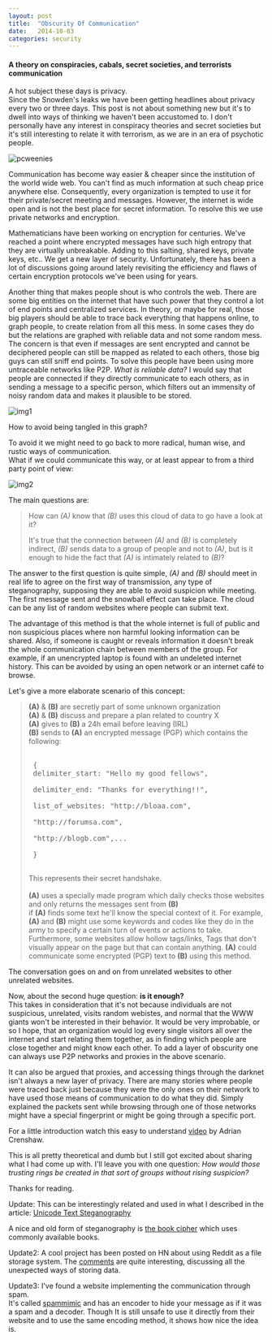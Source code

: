 ```yaml
---
layout: post
title:  "Obscurity Of Communication"
date:   2014-10-03
categories: security
---
```


#### A theory on conspiracies, cabals, secret societies, and terrorists communication


A hot subject these days is privacy.  
Since the Snowden's leaks we have been
getting headlines about privacy every two or three days. This post is not
about something new but it's to dwell into ways of thinking we haven't been
accustomed to. I don't personally have any interest in conspiracy theories
and secret societies but it's still interesting to relate it with terrorism,
as we are in an era of psychotic people.

![pcweenies]({{site.baseurl}}/assets/pcweenies.jpg)


Communication has become way easier & cheaper since the institution of the
world wide web. You can't find as much information at such cheap price
anywhere else. Consequently, every organization is tempted to use it for
their private/secret meeting and messages. However, the internet is wide
open and is not the best place for secret information. To resolve this we
use private networks and encryption.



Mathematicians have been working on encryption for centuries. We've reached a
point where encrypted messages have such high entropy that they are virtually
unbreakable. Adding to this salting, shared keys, private keys, etc.. We get
a new layer of security. Unfortunately, there has been a lot of discussions
going around lately revisiting the efficiency and flaws of certain encryption
protocols we've been using for years.


Another thing that makes people shout is who controls the web. There
are some big entities on the internet that have such power that they control
a lot of end points and centralized services. In theory, or maybe for real,
those big players should be able to trace back everything that happens
online, to graph people, to create relation from all this mess. In some
cases they do but the relations are graphed with reliable data and not some
random mess. The concern is that even if messages are sent encrypted and
cannot be deciphered people can still be mapped as related to each others,
those big guys can still sniff end points. To solve this people have been 
using more untraceable networks like P2P. _What is reliable data?_ I would
say that people are connected if they directly communicate to each others,
as in sending a message to a specific person, which filters out an immensity
of noisy random data and makes it plausible to be stored.

![img1](http://pub.iotek.org/p/b8sKcpg.png)

How to avoid being tangled in this graph?  
  
To avoid it we might need to go back to more radical, human wise, and rustic ways of communication.  
What if we could communicate this way, or at least appear to from a third
party point of view:  

![img2](http://pub.iotek.org/p/Dd4LszJ.png)

The main questions are:  

> How can _(A)_ know that _(B)_ uses this cloud of data
> to go have a look at it?  
> 
> It's true that the connection between _(A)_ and _(B)_
> is completely indirect, _(B)_ sends data to a group of people and not to _(A)_, but is it
> enough to hide the fact that _(A)_ is intimately related to _(B)_?


The answer to the first question is quite simple, _(A)_ and _(B)_ should meet in
real life to agree on the first way of transmission, any type of steganography,
supposing they are able to avoid suspicion while meeting. The first message
sent and the snowball effect can take place. The cloud can be any list of
random websites where people can submit text.


The advantage of this method is that the whole internet is full of public
and non suspicious places where non harmful looking information can be
shared. Also, if someone is caught or reveals information it doesn't break
the whole communication chain between members of the group. For example,
if an unencrypted laptop is found with an undeleted internet history. This
can be avoided by using an open network or an internet café to browse.

Let's give a more elaborate scenario of this concept:  

>  <strong>(A)</strong> & <strong>(B)</strong> are secretly part of some unknown organization<br/>
>  <strong>(A)</strong> & <strong>(B)</strong> discuss and prepare a plan related to country X<br/>
>  <strong>(A)</strong> gives to <strong>(B)</strong> a 24h email before leaving (IRL)<br/>
>  <strong>(B)</strong> sends to <strong>(A)</strong> an encrypted message (PGP) which contains the
>  following:<br/><br/>
>  <pre>
>  {
>  delimiter_start: "Hello my good fellows",<br/>
>  delimiter_end: "Thanks for everything!!",<br/>
>  list_of_websites: "http://bloaa.com",<br/>
>  "http://forumsa.com",<br/>
>  "http://blogb.com",...<br/>
>  }
>  </pre>
>  This represents their secret handshake.<br/><br/>
>  <strong>(A)</strong> uses a specially made program which daily checks those websites
>  and only returns the messages sent from <strong>(B)</strong><br/>
>  if <strong>(A)</strong> finds some text he'll know the special context of it.
>  For example, <strong>(A)</strong> and <strong>(B)</strong> might use some keywords and codes
>  like they do in the army to specify a certain turn of events
>  or actions to take.<br/>
>  Furthermore, some websites allow hollow tags/links, Tags that don't
>  visually appear on the page but that can contain anything. <strong>(A)</strong>
>  could communicate some encrypted (PGP) text to <strong>(B)</strong> using this method.


The conversation goes on and on from unrelated websites to other unrelated
websites.


Now, about the second huge question: <strong>is it enough?</strong><br/>
This takes in consideration that it's not because individuals are not
suspicious, unrelated, visits random webistes, and normal that the WWW giants
won't be interested in their behavior. It would be very improbable, or so
I hope, that an organization would log every single visitors all over the
internet and start relating them together, as in finding which people are
close together and might know each other. To add a layer of obscurity one
can always use P2P networks and proxies in the above scenario.


It can also be argued that proxies, and accessing things through the darknet
isn't always a new layer of privacy. There are many stories where people were
traced back just because they were the only ones on their network to have used
those means of communication to do what they did. Simply explained the packets
sent while browsing through one of those networks might have a special
fingerprint or might be going through a specific port.


For a little introduction watch this easy to understand [video](http://www.irongeek.com/i.php?page=videos/aide2015/overview-of-darknets-adrian-crenshaw) by Adrian Crenshaw.


This is all pretty theoretical and dumb but I still got excited about sharing
what I had come up with. I'll leave you with one question: _How would those
trusting rings be created in that sort of groups without rising suspicion?_

Thanks for reading.



Update:
This can be interestingly related and used in what I described in the article: <a href="http://www.irongeek.com/i.php?page=security/unicode-steganography-homoglyph-encoder">Unicode Text Steganography</a>


A nice and old form of steganography is [the book cipher](https://en.wikipedia.org/wiki/Book_cipher) which uses commonly available books.

Update2: A cool project has been posted on HN about using Reddit as a file storage system.
The [comments](https://news.ycombinator.com/item?id=9662335) are quite interesting, discussing all the unexpected ways of storing data.

Update3: I've found a website implementing the communication through spam.  
It's called [spammimic](https://spammimic.com/index.cgi) and has an encoder to hide your message as if it was a spam and a decoder. Though It is still unsafe to use it directly from their website and to use the same encoding method, it shows how nice the idea is.

